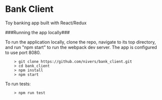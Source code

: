 # Bank Client

Toy banking app built with React/Redux

###Running the app locally###

To run the application locally, clone the repo, navigate to its top directory, and run "npm start" to run the webpack dev server. The app is configured to use port 8080.

```
	> git clone https://github.com/nivers/bank_client.git
	> cd bank_client
	> npm install
	> npm start
```

To run tests:

```
	> npm run test
```
